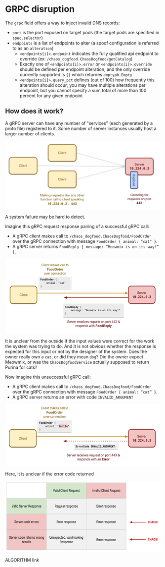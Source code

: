 # GRPC disruption

The `grpc` field offers a way to inject invalid DNS records:

* `port` is the port exposed on target pods (the target pods are specified in `spec.selector`)
* `endpoints` is a list of endpoints to alter (a spoof configuration is referred to as an `alteration`)
  * `<endpoints[i]>.endpoint` indicates the fully qualified api endpoint to override (ex: `/chaos_dogfood.ChaosDogfood/getCatalog`)
  * Exactly one of `<endpoints[i]>.error` or `<endpoints[i]>.override` should be defined per endpoint alteration, and the only override currently supported is `{}` which returnes `emptypb.Empty`
  * `<endpoints[i]>.query_pct` defines (out of 100) how frequently this alteration should occur; you may have multiple alterations per endpoint, but you cannot specify a sum total of more than 100 percent for any given endpoint

## How does it work?

A gRPC server can have any number of "services" (each generated by a proto file) registered to it. Some number of server instances usually host a larger number of clients.

<p align="center">
    <kbd>
        <img src="../docs/img/grpc/grpc_setup.png" height=220 width=540 />
    </kbd>
</p>

A system failure may be hard to detect.

Imagine this gRPC request response pairing of a successful gRPC call:
* A gRPC client makes call to `/chaos_dogfood.ChaosDogfood/FoodOrder` over the gRPC connection with message `FoodOrder { animal: “cat” }`.
* A gRPC server returns `FoodReply { message: “Meowmix is on its way!” }`.

 <p align="center">
    <kbd>
        <img src="../docs/img/grpc/request_good.png" height=240 width=500 />
    </kbd>
</p>

It is unclear from the outside if the input values were correct for the work the system was trying to do. And it is not obvious whether the response is expected for this input or not by the designer of the system. Does the owner really own a `cat`, or did they mean `dog`? Did the owner expect Meowmix, or was the `ChaosDogfoodService` actually supposed to return Purina for cats?

Now imagine this unsuccessful gRPC call:
* A gRPC client makes call to `/chaos_dogfood.ChaosDogfood/FoodOrder` over the gRPC connection with message `FoodOrder { animal: “cat” }`.
* A gRPC server returns an error with code `INVALID_ARGUMENT`

<p align="center">
    <kbd>
        <img src="../docs/img/grpc/request_error.png" height=200 width=500 />
    </kbd>
</p>

Here, it is unclear if the error code returned

<p align="center">
    <kbd>
        <img src="../docs/img/grpc/failure_detection.png" height=230 width=600 />
    </kbd>
</p>


ALGORITHM link